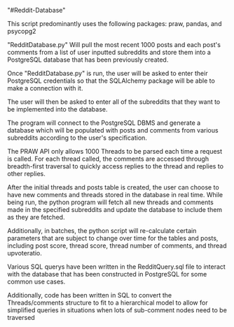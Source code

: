 "#Reddit-Database"

This script predominantly uses the following packages: praw, pandas, and psycopg2

"RedditDatabase.py" Will pull the most recent 1000 posts and each post's comments from a list of user inputted subreddits and store them into a PostgreSQL database that has been previously created.

Once "RedditDatabase.py" is run, the user will be asked to enter their PostgreSQL credentials so that the SQLAlchemy package will be able to make a connection with it.

The user will then be asked to enter all of the subreddits that they want to be implemented into the database.

The program will connect to the PostgreSQL DBMS and generate a database which will be populated with posts and comments from various subreddits according to the user's specification.

The PRAW API only allows 1000 Threads to be parsed each time a request is called. For each thread called, the comments are accessed through breadth-first traversal to quickly access replies to the thread and replies to other replies.


After the initial threads and posts table is created, the user can choose to have new comments and threads stored in the database in real time. While being run, the python program will fetch all new threads and comments made in the specified subreddits and update the database to include them as they are fetched. 

Additionally, in batches, the python script will re-calculate certain parameters that are subject to change over time for the tables and posts, including post score, thread score, thread number of comments, and thread upvoteratio.


Various SQL querys have been written in the RedditQuery.sql file to interact with the database that has been constructed in PostgreSQL for some common use cases.

Additionally, code has been written in SQL to convert the Threads/comments structure to fit to a hierarchical model to allow for simplified queries in situations when lots of sub-comment nodes need to be traversed






